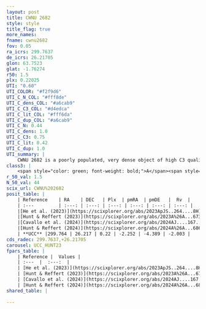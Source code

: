 ```yaml
---
layout: post
title: CWNU 2682
style: style
title_flag: true
more_names: 
fname: cwnu2682
fov: 0.05
ra_icrs: 299.7637
de_icrs: 26.21705
glon: 63.7523
glat: -1.76274
r50: 1.5
plx: 0.22025
UTI: "0.60"
UTI_COLOR: "#f2f9d6"
UTI_C_N_COL: "#fff8de"
UTI_C_dens_COL: "#a6cab9"
UTI_C_C3_COL: "#d4edca"
UTI_C_lit_COL: "#fff6da"
UTI_C_dup_COL: "#a6cab9"
UTI_C_N: 0.44
UTI_C_dens: 1.0
UTI_C_C3: 0.75
UTI_C_lit: 0.42
UTI_C_dup: 1.0
UTI_summary: |
    CWNU 2682 is a poorly populated, very dense object of high C3 quality. It was recently reported in the literature.
class3: |
    <span style="color: green; font-weight: bold;">A</span><span style="color: #FFC300; font-weight: bold;">B</span>
r_50_val: 1.5
N_50_val: 44
scix_url: CWNU%202682
posit_table: |
    | Reference    | RA    | DEC   | Plx  | pmRA  | pmDE   |  Rv  |
    | :---         | :---: | :---: | :---: | :---: | :---: | :---: |
    |[He et al. (2023)](https://scixplorer.org/abs/2023ApJS..264....8H) | 299.77 | 26.217 | 0.243 | -2.248 | -4.417 | -0.92 |
    |[Hunt & Reffert (2023)](https://scixplorer.org/abs/2023A%26A...673A.114H) | 299.764 | 26.219 | 0.198 | -2.237 | -4.384 | -4.501 |
    |[Cavallo et al. (2024)](https://scixplorer.org/abs/2024AJ....167...12C) | 299.772 | 26.199 | 0.192 | -- | -- | -- |
    |[Hunt & Reffert (2024)](https://scixplorer.org/abs/2024A%26A...686A..42H) | 299.764 | 26.219 | 0.198 | -2.237 | -4.384 | -4.501 |
    | **UCC** |299.764 | 26.217 | 0.22 | -2.252 | -4.389 | -2.003 | 
cds_radec: 299.7637,+26.21705
carousel: UCC_HUNT23
fpars_table: |
    | Reference |  Values |
    | :---  |  :---:  |
    | [He et al. (2023)](https://scixplorer.org/abs/2023ApJS..264....8H) | `A0=4.05, m-M=12.4, logAge=9.4` |
    | [Hunt & Reffert (2023)](https://scixplorer.org/abs/2023A%26A...673A.114H) | `AV50=4.985, diffAV50=2.65, MOD50=13.112, logAge50=8.431` |
    | [Cavallo et al. (2024)](https://scixplorer.org/abs/2024AJ....167...12C) | `AV50=4.29, dMod50=12.66, logAge50=8.94, [Fe/H]50=-0.08` |
    | [Hunt & Reffert (2024)](https://scixplorer.org/abs/2024A%26A...686A..42H) | `MassJ=2368.01` |
shared_table: |
    
---
```

